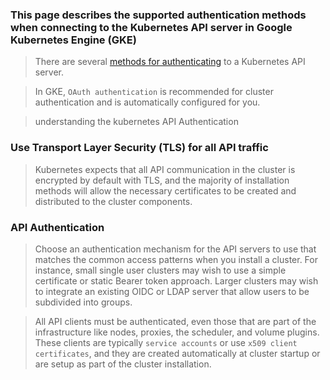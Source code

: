 ### This page describes the supported authentication methods when connecting to the Kubernetes API server in Google Kubernetes Engine (GKE)

> There are several [methods for authenticating](https://kubernetes.io/docs/reference/access-authn-authz/authentication/) to a Kubernetes API server. 

> In GKE, `OAuth authentication` is recommended for cluster authentication and is automatically configured for you.

> understanding the kubernetes API Authentication 

### Use Transport Layer Security (TLS) for all API traffic

> Kubernetes expects that all API communication in the cluster is encrypted by default with TLS, and the majority of installation methods will allow the necessary certificates to be created and distributed to the cluster components.

### API Authentication

> Choose an authentication mechanism for the API servers to use that matches the common access patterns when you install a cluster. For instance, small single user clusters may wish to use a simple certificate or static Bearer token approach. Larger clusters may wish to integrate an existing OIDC or LDAP server that allow users to be subdivided into groups.

> All API clients must be authenticated, even those that are part of the infrastructure like nodes, proxies, the scheduler, and volume plugins. These clients are typically `service accounts` or use `x509 client certificates`, and they are created automatically at cluster startup or are setup as part of the cluster installation.
